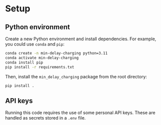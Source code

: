 # Setup

## Python environment
Create a new Python environment and install dependencies. For example, you could use `conda` and `pip`: 
```bash
conda create -n min-delay-charging python=3.11
conda activate min-delay-charging
conda install pip
pip install -r requirements.txt
```

Then, install the `min_delay_charging` package from the root directory:

`pip install .`

## API keys
Running this code requires the use of some personal API keys. These are handled as secrets stored in a `.env` file.


